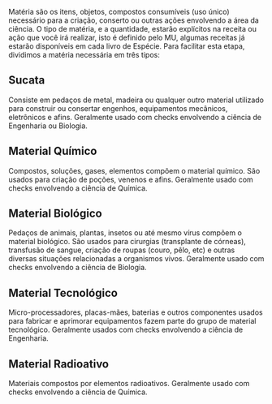 Matéria são os itens, objetos, compostos consumíveis (uso único) necessário para a criação, conserto ou outras ações envolvendo a área da ciência. O tipo de matéria, e a quantidade, estarão explícitos na receita ou ação que você irá realizar, isto é definido pelo MU, algumas receitas já estarão disponíveis em cada livro de Espécie. Para facilitar esta etapa, dividimos a matéria necessária em três tipos:

## Sucata
Consiste em pedaços de metal, madeira ou qualquer outro material utilizado para construir ou consertar engenhos, equipamentos mecânicos, eletrônicos e afins. Geralmente usado com checks envolvendo a ciência de Engenharia ou Biologia.

## Material Químico
Compostos, soluções, gases, elementos compõem o material químico. São usados para criação de poções, venenos e afins. Geralmente usado com checks envolvendo a ciência de Química.

<!-- - Solvente Gasoso
- Solvente Líquido
- Solvente Sólido
- Soluto Molecular
- Soluto Iônico -->

## Material Biológico
Pedaços de animais, plantas, insetos ou até mesmo vírus compõem o material biológico. São usados para cirurgias (transplante de córneas), transfusão de sangue, criação de roupas (couro, pêlo, etc) e outras diversas situações relacionadas a organismos vivos. Geralmente usado com checks envolvendo a ciência de Biologia.

## Material Tecnológico
Micro-processadores, placas-mães, baterias e outros componentes usados para fabricar e aprimorar equipamentos fazem parte do grupo de material tecnológico. Geralmente usados com checks envolvendo a ciência de Engenharia.

## Material Radioativo
Materiais compostos por elementos radioativos. Geralmente usado com checks envolvendo a ciência de Química.